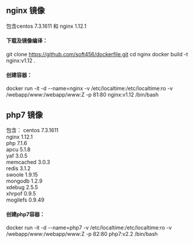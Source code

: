 
## nginx 镜像
包含centos 7.3.1611 和 nginx 1.12.1

#### 下载及镜像编译：
git clone https://github.com/soft456/dockerfile.git
cd nginx
docker build -t nginx:v1.12 .

#### 创建容器：
docker run -it -d --name=nginx -v /etc/localtime:/etc/localtime:ro -v /webapp/www:/webapp/www:Z -p 81:80 nginx:v1.12 /bin/bash

## php7 镜像  
包含：
centos 7.3.1611  
nginx 1.12.1  
php 7.1.6  
apcu 5.1.8  
yaf 3.0.5  
memcached 3.0.3  
redis 3.1.2  
swoole 1.9.15  
mongodb 1.2.9  
xdebug 2.5.5  
xhrpof 0.9.5  
mogilefs 0.9.49  

#### 创建php7容器：
docker run -it -d --name=php7 -v /etc/localtime:/etc/localtime:ro -v /webapp/www:/webapp/www:Z -p 82:80 php7:v2.2 /bin/bash